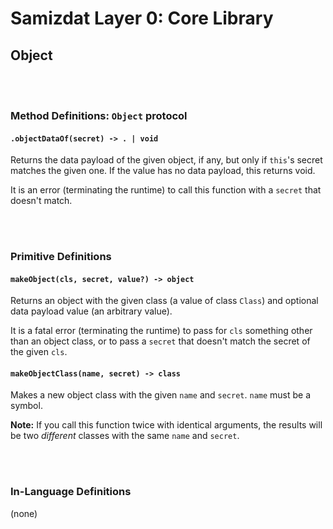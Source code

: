 Samizdat Layer 0: Core Library
==============================

Object
------


<br><br>
### Method Definitions: `Object` protocol

#### `.objectDataOf(secret) -> . | void`

Returns the data payload of the given object, if any, but only if `this`'s
secret matches the given one. If the value has no data payload, this returns
void.

It is an error (terminating the runtime) to call this function with a `secret`
that doesn't match.


<br><br>
### Primitive Definitions

#### `makeObject(cls, secret, value?) -> object`

Returns an object with the given class (a value of class `Class`)
and optional data payload value (an arbitrary value).

It is a fatal error (terminating the runtime) to pass for `cls` something
other than an object class, or to pass a `secret` that doesn't match the
secret of the given `cls`.

#### `makeObjectClass(name, secret) -> class`

Makes a new object class with the given `name` and `secret`. `name` must
be a symbol.

**Note:** If you call this function twice with identical arguments, the
results will be two *different* classes with the same `name` and `secret`.


<br><br>
### In-Language Definitions

(none)
